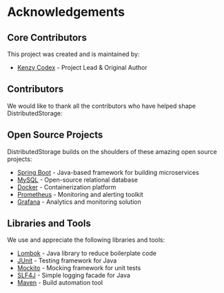# Acknowledgements

## Core Contributors

This project was created and is maintained by:

- [Kenzy Codex](https://github.com/kenzycodex) - Project Lead & Original Author

## Contributors

We would like to thank all the contributors who have helped shape DistributedStorage:

<!-- Add contributors as they join the project -->
<!-- - [Contributor Name](https://github.com/username) - _Contribution description_ -->

## Open Source Projects

DistributedStorage builds on the shoulders of these amazing open source projects:

- [Spring Boot](https://spring.io/projects/spring-boot) - Java-based framework for building microservices
- [MySQL](https://www.mysql.com/) - Open-source relational database
- [Docker](https://www.docker.com/) - Containerization platform
- [Prometheus](https://prometheus.io/) - Monitoring and alerting toolkit
- [Grafana](https://grafana.com/) - Analytics and monitoring solution

## Libraries and Tools

We use and appreciate the following libraries and tools:

- [Lombok](https://projectlombok.org/) - Java library to reduce boilerplate code
- [JUnit](https://junit.org/) - Testing framework for Java
- [Mockito](https://site.mockito.org/) - Mocking framework for unit tests
- [SLF4J](http://www.slf4j.org/) - Simple logging facade for Java
- [Maven](https://maven.apache.org/) - Build automation tool